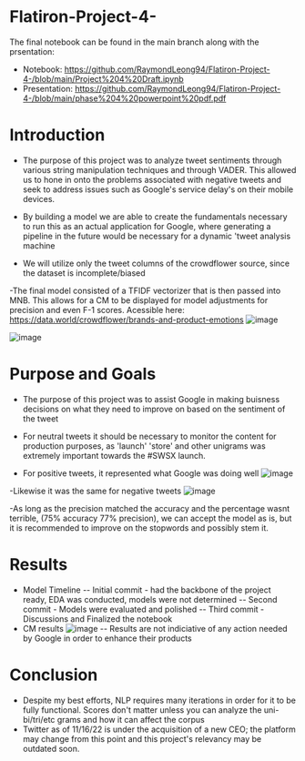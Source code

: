 # Flatiron-Project-4-
The final notebook can be found in the main branch along with the prsentation: 
- Notebook: https://github.com/RaymondLeong94/Flatiron-Project-4-/blob/main/Project%204%20Draft.ipynb
- Presentation: https://github.com/RaymondLeong94/Flatiron-Project-4-/blob/main/phase%204%20powerpoint%20pdf.pdf

# Introduction
- The purpose of this project was to analyze tweet sentiments through various string manipulation techniques and through VADER. This allowed us to hone in onto the problems associated with negative tweets and seek to address issues such as Google's service delay's on their mobile devices. 

- By building a model we are able to create the fundamentals necessary to run this as an actual application for Google, where generating a pipeline in the future would be necessary for a dynamic 'tweet analysis machine

- We will utilize only the tweet columns of the crowdflower source, since the dataset is incomplete/biased

-The final model consisted of a TFIDF vectorizer that is then passed into MNB. This allows for a CM to be displayed for model adjustments for precision and even F-1 scores. Acessible here: https://data.world/crowdflower/brands-and-product-emotions
![image](https://user-images.githubusercontent.com/98904682/202356720-8e8f928f-7f9b-4f64-b07f-9082e58880e0.png)

![image](https://user-images.githubusercontent.com/98904682/202356775-fc3d0347-8b8d-41c7-abdf-99b28648bdc3.png)


# Purpose and Goals
- The purpose of this project was to assist Google in making buisness decisions on what they need to improve on based on the sentiment of the tweet

- For neutral tweets it should be necessary to monitor the content for production purposes, as 'launch' 'store' and other unigrams was extremely important towards the #SWSX launch.

- For positive tweets, it represented what Google was doing well
 ![image](https://user-images.githubusercontent.com/98904682/202356118-b9607c0e-67e2-4438-8d48-c1cc38faec63.png)

-Likewise it was the same for negative tweets
![image](https://user-images.githubusercontent.com/98904682/202356160-99ed1dd2-1eed-4f78-831d-d8297627465d.png)

-As long as the precision matched the accuracy and the percentage wasnt terrible, (75% accuracy 77% precision), we can accept the model as is, but it is recommended to improve on the stopwords and possibly stem it.

# Results
 - Model Timeline
 -- Initial commit - had the backbone of the project ready, EDA was conducted, models were not determined
 -- Second commit - Models were evaluated and polished
 -- Third commit - Discussions and Finalized the notebook 
 - CM results
  ![image](https://user-images.githubusercontent.com/98904682/202356818-dc7a9763-d663-4480-a758-6deec773e982.png)
 -- Results are not indiciative of any action needed by Google in order to enhance their products
 
 # Conclusion
 - Despite my best efforts, NLP requires many iterations in order for it to be fully functional. Scores don't matter unless you can analyze the uni- bi/tri/etc grams and how it can affect the corpus 
 - Twitter as of 11/16/22 is under the acquisition of a new CEO; the platform may change from this point and this project's relevancy may be outdated soon.
